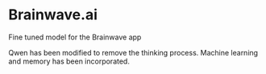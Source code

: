 # Brainwave.ai
Fine tuned model for the Brainwave app

Qwen has been modified to remove the thinking process.
Machine learning and memory has been incorporated. 